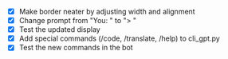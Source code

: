 - [x] Make border neater by adjusting width and alignment
- [x] Change prompt from "You: " to "> "
- [x] Test the updated display
- [x] Add special commands (/code, /translate, /help) to cli_gpt.py
- [x] Test the new commands in the bot
